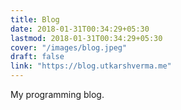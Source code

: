 ```yaml
---
title: Blog
date: 2018-01-31T00:34:29+05:30
lastmod: 2018-01-31T00:34:29+05:30
cover: "/images/blog.jpeg"
draft: false
link: "https://blog.utkarshverma.me"
---
```

My programming blog.
<!--more-->
